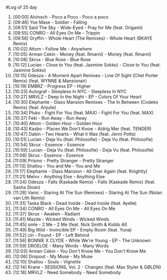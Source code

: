 #Log of 25 day

1. [00:00] Alvinsch - Poco a Poco - Poco a poco
1. [09:46] Yoe Mase - Soldier - Falling
1. [09:51] Said The Sky - Wide-Eyed - Pray for Me (feat. Origami)
1. [09:55] CONRO - All Eyes On Me - Trippin
1. [09:58] Gryffin - Whole Heart (The Remixes) - Whole Heart (BKAYE Remix)
1. [10:02] Attom - Follow Me - Anywhere
1. [10:05] Arman Cekin - Money (feat. Rmarni) - Money (feat. Rmarni)
1. [10:08] Skrux - Blue Rose - Blue Rose
1. [10:12] Lucian - Close to You (feat. Jasmine Sokko) - Close to You (feat. Jasmine Sokko)
1. [10:15] Odesza - A Moment Apart Remixes - Line Of Sight (Chet Porter Remix) (feat. WYNNE & Mansionair)
1. [10:19] EMBRZ - Progress EP - Higher
1. [10:23] Autograf - Sleepless In NYC - Sleepless In NYC
1. [10:27] MRVLZ - Deep In the Night - EP - Colors Of Your Heart
1. [10:30] Elephante - Glass Mansion Remixes - The In Between (Codeko Remix) (feat. Anjulie)
1. [10:34] Pluko - Fight For You (feat. MAX) - Fight For You (feat. MAX)
1. [10:37] Feki - Run Away - Run Away
1. [10:40] Attom - Golden Hour - Golden Hour
1. [10:43] Kasbo - Places We Don't Know - Aldrig Mer (feat. TENDER)
1. [10:47] Dabin - Two Hearts - What it Was (feat. Jenni Potts)
1. [10:51] Lucian - Deja Vu (feat. Philosofie) - Deja Vu (feat. Philosofie)
1. [10:54] Skrux - Essence - Essence
1. [10:59] Lucian - Deja Vu (feat. Philosofie) - Deja Vu (feat. Philosofie)
1. [11:06] Skrux - Essence - Essence
1. [11:09] Prismo - Pretty Stranger - Pretty Stranger
1. [11:13] Shallou - You and Me - You and Me
1. [11:17] Elephante - Glass Mansion - All Over Again (feat. Knightly)
1. [11:21] Melvv - Anything Else - Anything Else
1. [11:24] Odesza - Falls (Kaskade Remix) - Falls (Kaskade Remix) (feat. Sasha Sloan)
1. [11:28] Vanic - Staring At The Sun (Remixes) - Staring At The Sun (Nolan van Lith Remix)
1. [11:31] Taska Black - Dead Inside - Dead Inside (feat. Ayelle)
1. [11:34] CONRO - All Eyes On Me - All Eyes On Me
1. [11:37] Skrux - Awaken - Radiant
1. [11:41] Mazde - Wicked Winds - Wicked Winds
1. [11:45] smle - 2 Me - 2 Me (feat. Nick Smith & Kiddo AI)
1. [11:49] Big Wild - Invincible EP - Empty Room (feat. Yuna)
1. [11:52] cln - Found - EP - Left Behind
1. [11:56] BONNIE X CLYDE - While We're Young - EP - The Unknown
1. [11:59] DROELOE - Many Words - Many Words
1. [12:03] Arman Cekin - You Don't Know Me - You Don't Know Me
1. [12:06] Dropout - My Muse - My Muse
1. [12:10] Shallou - Souls - Vignette
1. [12:14] Krane - SESSIONS, Vol. 2 - Changes (feat. Max Styler & GØLDN)
1. [12:18] MRVLZ - Need Somebody - Need Somebody
